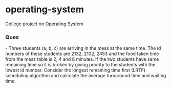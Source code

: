 # operating-system
College project on Operating System

<h3>Ques</h3> - Three students (a, b, c) are arriving in the mess at the same time. The id numbers of
these students are 2132, 2102, 2453 and the food taken time from the mess table is 2, 4 and 8
minutes. If the two students have same remaining time so it is broken by giving priority to the
students with the lowest id number. Consider the longest remaining time first (LRTF) scheduling
algorithm and calculate the average turnaround time and waiting time.
